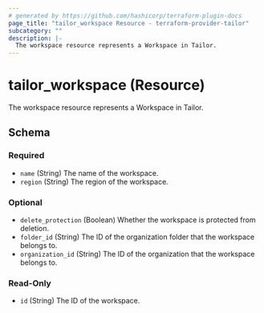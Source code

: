 ```yaml
---
# generated by https://github.com/hashicorp/terraform-plugin-docs
page_title: "tailor_workspace Resource - terraform-provider-tailor"
subcategory: ""
description: |-
  The workspace resource represents a Workspace in Tailor.
---
```


# tailor_workspace (Resource)

The workspace resource represents a Workspace in Tailor.



<!-- schema generated by tfplugindocs -->
## Schema

### Required

- `name` (String) The name of the workspace.
- `region` (String) The region of the workspace.

### Optional

- `delete_protection` (Boolean) Whether the workspace is protected from deletion.
- `folder_id` (String) The ID of the organization folder that the workspace belongs to.
- `organization_id` (String) The ID of the organization that the workspace belongs to.

### Read-Only

- `id` (String) The ID of the workspace.
